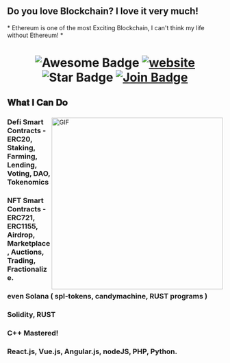 <h2 font-weight="bold">Do you love Blockchain? I love it very much!</h2>
<p>* Ethereum is one of the most Exciting Blockchain, I can't think my life without Ethereum! *</p>

<h1 align="center">
  <img src="https://cdn.rawgit.com/sindresorhus/awesome/d7305f38d29fed78fa85652e3a63e154dd8e8829/media/badge.svg" alt="Awesome Badge"/>
  <a href="/"><img src="https://img.shields.io/static/v1?label=&labelColor=505050&message=findwork&color=%230076D6&style=flat&logo=google-chrome&logoColor=%230076D6" alt="website"/></a>
  <img src="https://img.shields.io/static/v1?label=%F0%9F%8C%9F&message=If%20Useful&style=style=flat&color=BC4E99" alt="Star Badge"/>
  <a href="https://join.skype.com/invite/yIEeTOr6CPJ2"><img src="https://img.shields.io/discord/733027681184251937.svg?style=flat&label=Join&color=7289DA" alt="Join Badge"/></a>
</h1>

## 𝐖𝐡𝐚𝐭 𝐈 𝐂𝐚𝐧 𝐃𝐨

<div>
<img align="right" alt="GIF" src="https://github.com/abhisheknaiidu/abhisheknaiidu/blob/master/code.gif?raw=true" width="400" />
 
### Defi Smart Contracts - ERC20, Staking, Farming, Lending, Voting, DAO, Tokenomics
### NFT Smart Contracts - ERC721, ERC1155, Airdrop, Marketplace, Auctions, Trading, Fractionalize.
### even Solana ( spl-tokens, candymachine, RUST programs )
### Solidity, RUST
### C++ Mastered!
### React.js, Vue.js, Angular.js, nodeJS, PHP, Python.
<br />
</div>
